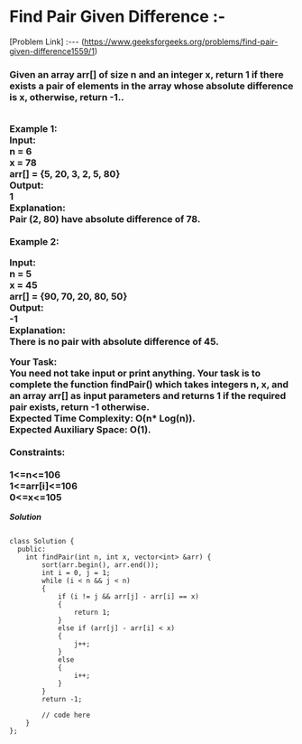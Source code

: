 #  Find Pair Given Difference :-

[Problem Link] :--- (https://www.geeksforgeeks.org/problems/find-pair-given-difference1559/1)

<h3>
Given an array arr[] of size n and an integer x, return 1 if there exists a pair of elements in the array whose absolute difference is x, otherwise, return -1..<br><br>

Example 1:<br>
Input:<br>
n = 6<br>
x = 78<br>
arr[] = {5, 20, 3, 2, 5, 80}<br>
Output:<br>
1<br>
Explanation:<br>
Pair (2, 80) have absolute difference of 78.<br><br>
Example 2:<br>

Input:<br>
n = 5<br>
x = 45<br>
arr[] = {90, 70, 20, 80, 50}<br>
Output:<br>
-1<br>
Explanation:<br>
There is no pair with absolute difference of 45.<br>
 
Your Task:<br>
You need not take input or print anything. Your task is to complete the function findPair() which takes integers n, x, and an array arr[] as input parameters and returns 1 if the required pair exists, return -1 otherwise.
<br>
Expected Time Complexity: O(n* Log(n)).<br>
Expected Auxiliary Space: O(1).<br>
<br>
Constraints:<br><br>
1<=n<=106 <br>
1<=arr[i]<=106 <br>
0<=x<=105<br>
  
</h3>

***Solution***

```

class Solution {
  public:
    int findPair(int n, int x, vector<int> &arr) {
        sort(arr.begin(), arr.end());
        int i = 0, j = 1;
        while (i < n && j < n) 
        {
            if (i != j && arr[j] - arr[i] == x) 
            {
                return 1;
            } 
            else if (arr[j] - arr[i] < x) 
            {
                j++;
            } 
            else 
            {
                i++;
            }
        }
        return -1;
       
        // code here
    }
};

```
